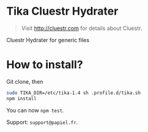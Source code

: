 # Tika Cluestr Hydrater
> Visit http://cluestr.com for details about Cluestr.

Cluestr Hydrater for generic files

# How to install?
Git clone, then
```sh
sudo TIKA_DIR=/etc/tika-1.4 sh .profile.d/tika.sh
npm install
```

You can now `npm test`.

Support: `support@papiel.fr`.
